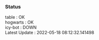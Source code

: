 ### Status


table : OK  
hogwarts : OK  
icy-bot : DOWN  
Latest Update : 2022-05-18 08:12:32.141498
